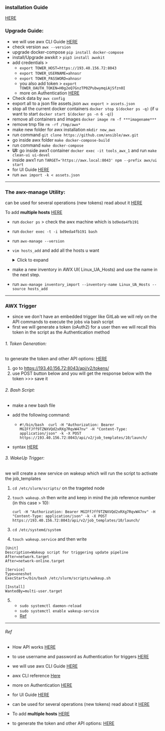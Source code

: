 ### installation Guide

[HERE](https://github.com/ansible/awx/blob/devel/tools/docker-compose/README.md)


### Upgrade Guide:
- we will use awx CLI Guide [HERE](https://docs.ansible.com/ansible-tower/latest/html/towercli/examples.html)
- check version `awx --version` 
- upgrade docker-compose `pip install docker-compose`
- install/Upgrade awxkit > `pip3 install awxkit`
- add credentials > 
    - `export TOWER_HOST=https://193.40.156.72:8043`     
    - `export TOWER_USERNAME=ahnasr`
    - `export TOWER_PASSWORD=ahnasr`
    - you also add token > `export TOWER_OAUTH_TOKEN=H0g2eQ7GnzTP0ZPubwymqiAjSfzn0I`
    - more on Authentication [HERE](https://docs.ansible.com/ansible-tower/latest/html/towercli/authentication.html#authentication)
- Check data by `awx config`
- export all to a json file assets.json `awx export > assets.json`
- stop all the current docker containers `docker stop $(docker ps -q)` (if u want to start `docker start $(docker ps -n 6 -q)`)
- remove all containers and images `docker image rm -f ***imagename***`
- remove tmp file `rm -rf /tmp/awx*`
- make new folder for awx installation `mkdir new_awx`
- run command `git clone https://github.com/ansible/awx.git`
- go inside awx folder `make docker-compose-build`
- run command `make docker-compose`
- **UI:** go inside awx1 container `docker exec -it tools_awx_1` and run `make clean-ui ui-devel`
- inside awx1 run `TARGET='https://awx.local:8043' npm --prefix awx/ui start`
- for UI Guide [HERE](https://github.com/ansible/awx/blob/devel/tools/docker-compose/README.md)
- run `awx import -k < assets.json`
        


--------
### The awx-manage Utility: 
can be used for several operations (new tokens) read about it [HERE](urlhttps://docs.ansible.com/ansible-tower/latest/html/administration/tower-manage.html#id1)

To add **multiple hosts** [HERE](https://www.unixarena.com/2018/12/awx-ansible-tower-inventory-bulk-hosts-import.html/#:~:text=Add%20Multiple%20hosts%20in%20AWX,ansible%20clients%20in%20few%20minutes)

* run `docker ps` > check the awx machine which is `bd9eda4fb191`
* run `docker exec -t -i bd9eda4fb191 bash`
* run `awx-manage --version`  
    
* `vim hosts_add` and add all the hosts u want 
      <details><summary>Click to expand</summary>
    #just add all the ip u want
    192.168.3.152
    192.168.3.153
    192.168.3.154
    192.168.3.155
    192.168.3.156
    192.168.3.157
    192.168.3.158
    192.168.3.159
     </details>

* make a new inventory in AWX UI( Linux_UA_Hosts) and use the name in the next step.
* run  `awx-manage inventory_import --inventory-name Linux_UA_Hosts --source hosts_add`


---
### AWX Trigger
* since we don't have an embedded trigger like GitLab we will rely on the API commands to execute the jobs via bash script
* first we will generate a token (oAuth2) for a user then we will recall this token in the script as the Authentication method 


###### 1. Token Generation:
to generate the token and other API options: [HERE](https://docs.ansible.com/ansible-tower/latest/html/towerapi/api_ref.html#/Authentication/Authentication_tokens_create_0) 

1. go to https://193.40.156.72:8043/api/v2/tokens/
2. use POST button below and you will get the response below with the token >>> save it 

###### 2. Bash Script: 
* make a new bash file 
* add the following command: 
   - `#!/bin/bash 
    curl -H "Authorization: Bearer MGIFfJff9TZNXVQd2xRXg7RqvW47nv" -H "Content-Type: application/json" -k -X POST https://193.40.156.72:8043/api/v2/job_templates/10/launch/`

* syntax [HERE](https://docs.ansible.com/ansible-tower/latest/html/administration/oauth2_token_auth.html#ag-use-oauth-pat)

###### 3. WakeUp Trigger:

we will create a new service on wakeup which will run the script to activate the job_templates

1. `cd /etc/slurm/scripts/` on the trageted node

2. `touch wakeup.sh` then write and keep in mind the job reference number (in this case > 10):

    `curl -H "Authorization: Bearer MGIFfJff9TZNXVQd2xRXg7RqvW47nv" -H "Content-Type: application/json" -k -X POST https://193.40.156.72:8043/api/v2/job_templates/10/launch/`

    
3. `cd /etc/systemd/system`

4. `touch wakeup.service` and then write

```
[Unit]
Description=Wakeup script for triggering update pipeline
After=network.target
After=network-online.target

[Service]
Type=oneshot
ExecStart=/bin/bash /etc/slurm/scripts/wakeup.sh

[Install]
WantedBy=multi-user.target
```
5. - `sudo systemctl daemon-reload`
   - `sudo systemctl enable wakeup-service`
   - [Ref](https://unix.stackexchange.com/questions/57852/how-do-i-start-a-cron-job-1-min-after-reboot)



-----------------------------
###### Ref 

* How API works [HERE](https://medium.com/@claudio.domingos/ansible-awx-from-scratch-to-rest-api-part-3-of-8-3adcf539031f)
* to use username and password as Authentication for triggers [HERE](https://stackoverflow.com/questions/3044315/how-to-set-the-authorization-header-using-curl)

* we will use awx CLI Guide [HERE](https://docs.ansible.com/ansible-tower/latest/html/towercli/examples.html)

* awx CLI reference [Here](https://docs.ansible.com/ansible-tower/latest/html/towercli/reference.html#awx-export)

*  more on Authentication [HERE](https://docs.ansible.com/ansible-tower/latest/html/towercli/authentication.html#authentication)
* for UI Guide [HERE](https://github.com/ansible/awx/blob/devel/tools/docker-compose/README.md)
* can be used for several operations (new tokens) read about it [HERE](https://docs.ansible.com/ansible-tower/latest/html/administration/tower-manage.html#id1)

* To add **multiple hosts** [HERE](https://www.unixarena.com/2018/12/awx-ansible-tower-inventory-bulk-hosts-import.html/#:~:text=Add%20Multiple%20hosts%20in%20AWX,ansible%20clients%20in%20few%20minutes)

* to generate the token and other API options: [HERE](https://docs.ansible.com/ansible-tower/latest/html/towerapi/api_ref.html#/Authentication/Authentication_tokens_create_0) 

